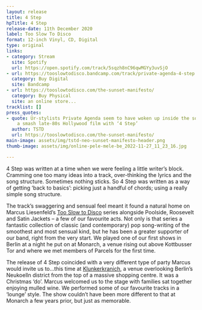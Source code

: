 ```yaml
---
layout: release
title: 4 Step
hpTitle: 4 Step
release-date: 11th December 2020
label: Too Slow To Disco
format: 12-inch Vinyl, CD, Digital
type: original
links:
- category: Stream
  site: Spotify
  url: https://open.spotify.com/track/5sqzh8nC96qwMGYy3uvSjO
- url: https://tooslowtodisco.bandcamp.com/track/private-agenda-4-step
  category: Buy Digital
  site: Bandcamp
- url: https://tooslowtodisco.com/the-sunset-manifesto/
  category: Buy Physical
  site: an online store...
tracklist: []
press_quotes:
- quote: Ür-stylists Private Agenda seem to have woken up inside the soundtrack of
    a smash late-80s Hollywood film with ‘4 Step’
  author: TSTD
  url: https://tooslowtodisco.com/the-sunset-manifesto/
main-image: assets/img/tstd-neo-sunset-manifesto-header.png
thumb-image: assets/img/online-pele-mele-be_2022-11-27_11_23_16.jpg

---
```

4 Step was written at a time when we were feeling a little writer’s block. Cramming one too many ideas into a track, over-thinking the lyrics and the song structure. Sometimes nothing sticks. So 4 Step was written as a way of getting ‘back to basics’: picking just a handful of chords; using a really simple song structure.

The track’s swaggering and sensual feel meant it found a natural home on Marcus Liesenfeld’s [Too Slow to Disco](https://tooslowtodisco.bandcamp.com/album/too-slow-to-disco-neo-the-sunset-manifesto) series alongside Poolside, Roosevelt and Satin Jackets – a few of our favourite acts. Not only is that series a fantastic collection of classic (and contemporary) pop song-writing of the smoothest and most sensual kind, but he has been a greater supporter of our band, right from the very start. We played one of our first shows in Berlin at a night he put on at Monarch, a venue rising out above Kottbusser Tor and where we met members of Parcels for the first time.

The release of 4 Step coincided with a very different type of party Marcus would invite us to…this time at [Klunkerkranich](http://klunkerkranich.org/), a venue overlooking Berlin’s Neukoelln district from the top of a massive shopping centre. It was a Christmas ‘do’. Marcus welcomed us to the stage with families sat together enjoying mulled wine. We performed some of our favourite tracks in a ‘lounge’ style. The show couldn’t have been more different to that at Monarch a few years prior, but just as memorable.